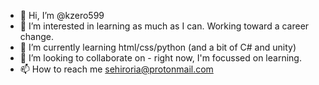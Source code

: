 - 👋 Hi, I’m @kzero599
- 👀 I’m interested in learning as much as I can. Working toward a career change.
- 🌱 I’m currently learning html/css/python (and a bit of C# and unity)
- 💞️ I’m looking to collaborate on - right now, I'm focussed on learning.
- 📫 How to reach me sehiroria@protonmail.com

<!---
kzero599/kzero599 is a ✨ special ✨ repository because its `README.md` (this file) appears on your GitHub profile.
You can click the Preview link to take a look at your changes.
--->
